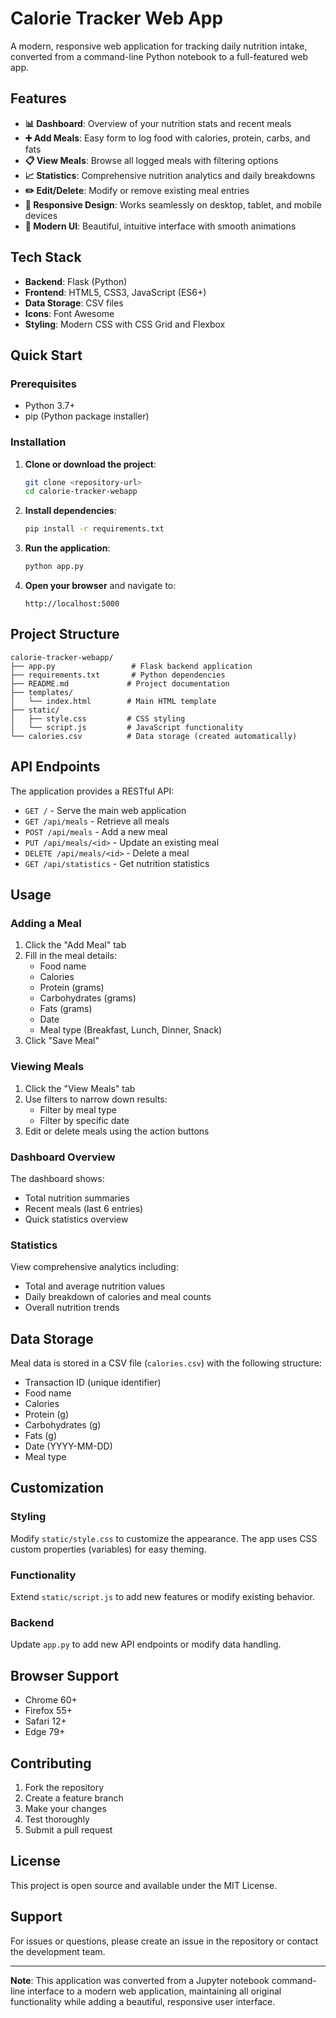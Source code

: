 # Calorie Tracker Web App

A modern, responsive web application for tracking daily nutrition intake, converted from a command-line Python notebook to a full-featured web app.

## Features

- **📊 Dashboard**: Overview of your nutrition stats and recent meals
- **➕ Add Meals**: Easy form to log food with calories, protein, carbs, and fats
- **📋 View Meals**: Browse all logged meals with filtering options
- **📈 Statistics**: Comprehensive nutrition analytics and daily breakdowns
- **✏️ Edit/Delete**: Modify or remove existing meal entries
- **📱 Responsive Design**: Works seamlessly on desktop, tablet, and mobile devices
- **🎨 Modern UI**: Beautiful, intuitive interface with smooth animations

## Tech Stack

- **Backend**: Flask (Python)
- **Frontend**: HTML5, CSS3, JavaScript (ES6+)
- **Data Storage**: CSV files
- **Icons**: Font Awesome
- **Styling**: Modern CSS with CSS Grid and Flexbox

## Quick Start

### Prerequisites

- Python 3.7+
- pip (Python package installer)

### Installation

1. **Clone or download the project**:
   ```bash
   git clone <repository-url>
   cd calorie-tracker-webapp
   ```

2. **Install dependencies**:
   ```bash
   pip install -r requirements.txt
   ```

3. **Run the application**:
   ```bash
   python app.py
   ```

4. **Open your browser** and navigate to:
   ```
   http://localhost:5000
   ```

## Project Structure

```
calorie-tracker-webapp/
├── app.py                 # Flask backend application
├── requirements.txt       # Python dependencies
├── README.md             # Project documentation
├── templates/
│   └── index.html        # Main HTML template
├── static/
│   ├── style.css         # CSS styling
│   └── script.js         # JavaScript functionality
└── calories.csv          # Data storage (created automatically)
```

## API Endpoints

The application provides a RESTful API:

- `GET /` - Serve the main web application
- `GET /api/meals` - Retrieve all meals
- `POST /api/meals` - Add a new meal
- `PUT /api/meals/<id>` - Update an existing meal
- `DELETE /api/meals/<id>` - Delete a meal
- `GET /api/statistics` - Get nutrition statistics

## Usage

### Adding a Meal

1. Click the "Add Meal" tab
2. Fill in the meal details:
   - Food name
   - Calories
   - Protein (grams)
   - Carbohydrates (grams)
   - Fats (grams)
   - Date
   - Meal type (Breakfast, Lunch, Dinner, Snack)
3. Click "Save Meal"

### Viewing Meals

1. Click the "View Meals" tab
2. Use filters to narrow down results:
   - Filter by meal type
   - Filter by specific date
3. Edit or delete meals using the action buttons

### Dashboard Overview

The dashboard shows:
- Total nutrition summaries
- Recent meals (last 6 entries)
- Quick statistics overview

### Statistics

View comprehensive analytics including:
- Total and average nutrition values
- Daily breakdown of calories and meal counts
- Overall nutrition trends

## Data Storage

Meal data is stored in a CSV file (`calories.csv`) with the following structure:
- Transaction ID (unique identifier)
- Food name
- Calories
- Protein (g)
- Carbohydrates (g)
- Fats (g)
- Date (YYYY-MM-DD)
- Meal type

## Customization

### Styling
Modify `static/style.css` to customize the appearance. The app uses CSS custom properties (variables) for easy theming.

### Functionality
Extend `static/script.js` to add new features or modify existing behavior.

### Backend
Update `app.py` to add new API endpoints or modify data handling.

## Browser Support

- Chrome 60+
- Firefox 55+
- Safari 12+
- Edge 79+

## Contributing

1. Fork the repository
2. Create a feature branch
3. Make your changes
4. Test thoroughly
5. Submit a pull request

## License

This project is open source and available under the MIT License.

## Support

For issues or questions, please create an issue in the repository or contact the development team.

---

**Note**: This application was converted from a Jupyter notebook command-line interface to a modern web application, maintaining all original functionality while adding a beautiful, responsive user interface.
